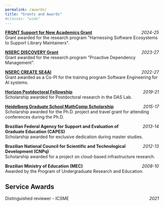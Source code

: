 ```yaml
---
permalink: /awards/
title: "Grants and Awards"
#classes: "wide"
---
```


**[FRQNT Support for New Academics Grant](https://frq.gouv.qc.ca/en/program/research-support-for-new-academics-frqnt/)** <span style="float:right;"> *2024-25* </span>
    <br> Grant awarded for the research program "Harnessing Software Ecosystems to Support Library Maintainers".

**[NSERC DISCOVERY Grant](https://www.nserc-crsng.gc.ca/professors-professeurs/grants-subs/dgigp-psigp_eng.asp)** <span style="float:right;"> *2023-27* </span>
    <br> Grant awarded for the research program "Proactive Dependency Management".


**[NSERC CREATE SE4AI](https://se4ai.org)** <span style="float:right;"> *2022-27* </span>
    <br> Grant awarded as a Co-PI for the training program Software Engineering for AI systems.   


**[Horizon Postdoctoral Fellowship](https://www.concordia.ca/sgs/postdoctoral-fellows/funding/horizon.html)** <span style="float:right;"> *2019-21* </span>
    <br> Scholarship awarded for Postdoctoral research in the DAS Lab.  


**[Heidelberg Graduate School MathComp Scholarship](https://www.mathcomp.uni-heidelberg.de/)**  <span style="float:right;"> *2015-17* </span>
    <br> Scholarship awarded for the Ph.D. project and travel grant for attending conferences during the Ph.D. 


**Brazilian Federal Agency for Support and Evaluation of** <span style="float:right;"> *2013-14* </span>  
    **Graduate Education (CAPES)**
    <br> Scholarship awarded for exclusive dedication during master studies. 


**Brazilian National Council for Scientific and Technological** <span style="float:right;"> *2012-13* </span> 
    **Development (CNPq)**
    <br> Scholarship awarded for a project on cloud-based infrastructure research. 


**Brazilian Ministry of Education (MEC)** <span style="float:right;"> *2008-10* </span> 
    <br> Awarded by the Program of Undergraduate Research and Education. 

## Service Awards

Distinguished reviewer - ICSME <span style="float:right;"> *2021* </span> 